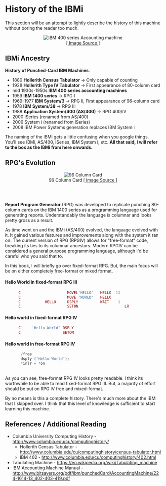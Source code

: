 # History of the IBMi


This section will be an attempt to lightly describe the history of this machine without boring the reader too much.


<figure align="center">
	<img src="./core/ibmi/_assets/ibmi-03.PNG" alt="IBM 400 series Accounting machine" />
	<figcaption align="center">
		<a href="http://www.bitsavers.org/pdf/ibm/punchedCard/AccountingMachine/224-1614-13_402-403-419.pdf">
			[ Image Source ]
		</a>
	</figcaption>
</figure>


## IBMi Ancestry

**History of Punched-Card IBM Machines**:
* 1880 **Hollerith Census Tabulator** → Only capable of counting
* 1928 **Hollerith Type IV Tabulator** → First appearance of 80-column card
* mid 1930s-1950s **IBM 400 series accounting machines**
* 1959 **IBM 1400 series** → RPG I
* 1969-1977 **IBM System/3** → RPG II, First appearance of 96-column card
* 1978 **IBM System/38** → RPG III
* 1988 **Application System/400 (AS/400)** → RPG 400/IV
* 2000 iSeries (renamed from AS/400)
* 2006 System i (renamed from iSeries)
* 2008 IBM Power Systems generation replaces IBM System i

The naming of the IBMi gets a little confusing when you google things. You'll see IBMi, AS/400, iSeries, IBM System i, etc.
**All that said, I will refer to the box as the IBMi from here onwards.**


## RPG's Evolution

<figure align="center">
	<img src="./core/ibmi/_assets/ibmi-04.jpg" alt="96 Column Card" />
	<figcaption align="center">
		96 Column Card
		<a href="https://www.flickr.com/photos/tubetime/3492103709/in/photostream/">
			[ Image Source ]
		</a>
	</figcaption>
</figure>

<br><br>

**Report Program Generator** (RPG) was developed to replicate punching 80-column cards on the IBM 1400 series as 
a programming language used for generating reports. Understandably the language is columnar and looks pretty gross as a result.

As time went on and the IBMi (AS/400) evolved, the language evolved with it. It gained various features and improvements along with
the system it ran on. The current version of RPG (RPGIV) allows for "free-format" code, breaking its ties to its columnar ancestors.
Modern RPGIV can be considered a general purpose programming language, although I'd be careful who you said that to.

In this book, I will briefly go over fixed-format RPG. But, the main focus will be on either completely free-format
or mixed format.

#### Hello World in fixed-format RPG III
```php
      C                     MOVEL'HELLO'   HELLO  11
      C                     MOVE 'WORLD'   HELLO
      C           HELLO     DSPLY          WAIT    1
      C                     SETON                     LR
```

#### Hello world in fixed-format RPG IV
```php
      C     'Hello World' DSPLY
      C                   SETON                                        LR
```

#### Hello world in free-format RPG IV
```php
       /free
       dsply ('Hello World');
	   *inlr = *on
```


<!-- <script type="text/javascript" src="https://embed.cacher.io/d80569830c30fc43aaf840c55f7b12af2b0ea943.js?a=7a41de3f55d2c3783ffe602ba90d7133&t=github_gist"></script> -->



<br>
As you can see, free-format RPG IV looks pretty readable. I think its worthwhile to be able to read fixed-format RPG III. But,
a majority of effort should be put on RPG IV free and mixed-format.


By no means is this a complete history. There's much more about the IBMi that I skipped over. 
I think that this level of knowledge is sufficient to start learning this machine.


## References / Additional Reading
* Columbia University Computing History - http://www.columbia.edu/cu/computinghistory/
  * Hollerith Census Tabulator - http://www.columbia.edu/cu/computinghistory/census-tabulator.html
  * IBM 402 - http://www.columbia.edu/cu/computinghistory/402.html
* Tabulating Machine - https://en.wikipedia.org/wiki/Tabulating_machine
* IBM Accounting Machine Manual - http://www.bitsavers.org/pdf/ibm/punchedCard/AccountingMachine/224-1614-13_402-403-419.pdf



